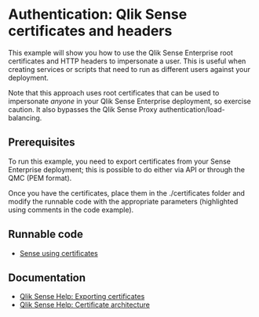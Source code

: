 # Authentication: Qlik Sense certificates and headers

This example will show you how to use the Qlik Sense Enterprise root certificates
and HTTP headers to impersonate a user. This is useful when creating services
or scripts that need to run as different users against your deployment.

Note that this approach uses root certificates that can be used to impersonate
_anyone_ in your Qlik Sense Enterprise deployment, so exercise caution. It also bypasses the
Qlik Sense Proxy authentication/load-balancing.

## Prerequisites

To run this example, you need to export certificates from your Sense Enterprise
deployment; this is possible to do either via API or through the QMC (PEM format).

Once you have the certificates, place them in the ./certificates folder and modify
the runnable code with the appropriate parameters (highlighted using comments in the
code example).

## Runnable code

* [Sense using certificates](./sense-using-certificates.go)

## Documentation

* [Qlik Sense Help: Exporting certificates](http://help.qlik.com/en-US/sense/June2017/Subsystems/ManagementConsole/Content/export-certificates.htm)
* [Qlik Sense Help: Certificate architecture](http://help.qlik.com/en-US/sense/June2017/Subsystems/PlanningQlikSenseDeployments/Content/Deployment/Server-Security-Authentication-Certificate-Trust-Architecture.htm)

